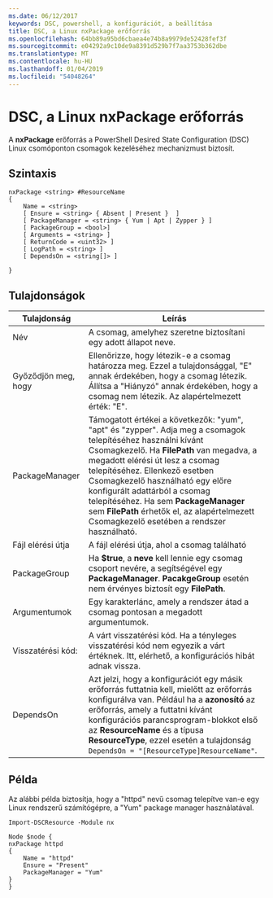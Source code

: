 ```yaml
---
ms.date: 06/12/2017
keywords: DSC, powershell, a konfigurációt, a beállítása
title: DSC, a Linux nxPackage erőforrás
ms.openlocfilehash: 64bb89a95bd6cbaea4e74b8a9979de52428fef3f
ms.sourcegitcommit: e04292a9c10de9a8391d529b7f7aa3753b362dbe
ms.translationtype: MT
ms.contentlocale: hu-HU
ms.lasthandoff: 01/04/2019
ms.locfileid: "54048264"
---
```

# <a name="dsc-for-linux-nxpackage-resource"></a>DSC, a Linux nxPackage erőforrás

A **nxPackage** erőforrás a PowerShell Desired State Configuration (DSC) Linux csomóponton csomagok kezeléséhez mechanizmust biztosít.

## <a name="syntax"></a>Szintaxis

```
nxPackage <string> #ResourceName
{
    Name = <string>
    [ Ensure = <string> { Absent | Present }  ]
    [ PackageManager = <string> { Yum | Apt | Zypper } ]
    [ PackageGroup = <bool>]
    [ Arguments = <string> ]
    [ ReturnCode = <uint32> ]
    [ LogPath = <string> ]
    [ DependsOn = <string[]> ]

}
```

## <a name="properties"></a>Tulajdonságok

|  Tulajdonság |  Leírás |
|---|---|
| Név| A csomag, amelyhez szeretne biztosítani egy adott állapot neve.|
| Győződjön meg, hogy| Ellenőrizze, hogy létezik-e a csomag határozza meg. Ezzel a tulajdonsággal, "E" annak érdekében, hogy a csomag létezik. Állítsa a "Hiányzó" annak érdekében, hogy a csomag nem létezik. Az alapértelmezett érték: "E".|
| PackageManager| Támogatott értékei a következők: "yum", "apt" és "zypper". Adja meg a csomagok telepítéséhez használni kívánt Csomagkezelő. Ha **FilePath** van megadva, a megadott elérési út lesz a csomag telepítéséhez. Ellenkező esetben Csomagkezelő használható egy előre konfigurált adattárból a csomag telepítéséhez. Ha sem **PackageManager** sem **FilePath** érhetők el, az alapértelmezett Csomagkezelő esetében a rendszer használható.|
| Fájl elérési útja| A fájl elérési útja, ahol a csomag található|
| PackageGroup| Ha **$true**, a **neve** kell lennie egy csomag csoport nevére, a segítségével egy **PackageManager**. **PacakgeGroup** esetén nem érvényes biztosít egy **FilePath**.|
| Argumentumok| Egy karakterlánc, amely a rendszer átad a csomag pontosan a megadott argumentumok.|
| Visszatérési kód:| A várt visszatérési kód. Ha a tényleges visszatérési kód nem egyezik a várt értéknek. Itt, elérhető, a konfigurációs hibát adnak vissza.|
| DependsOn | Azt jelzi, hogy a konfigurációt egy másik erőforrás futtatnia kell, mielőtt az erőforrás konfigurálva van. Például ha a **azonosító** az erőforrás, amely a futtatni kívánt konfigurációs parancsprogram-blokkot első az **ResourceName** és a típusa **ResourceType**, ezzel esetén a tulajdonság `DependsOn = "[ResourceType]ResourceName"`.|

## <a name="example"></a>Példa

Az alábbi példa biztosítja, hogy a "httpd" nevű csomag telepítve van-e egy Linux rendszerű számítógépre, a "Yum" package manager használatával.

```
Import-DSCResource -Module nx

Node $node {
nxPackage httpd
{
    Name = "httpd"
    Ensure = "Present"
    PackageManager = "Yum"
}
}
```